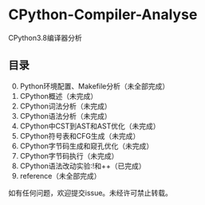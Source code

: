 # CPython-Compiler-Analyse

CPython3.8编译器分析

## 目录

0. Python环境配置、Makefile分析（未全部完成）
1. CPython概述（未完成）
2. CPython词法分析（未完成）
3. CPython语法分析（未完成）
4. CPython中CST到AST和AST优化（未完成）
5. CPython符号表和CFG生成（未完成）
6. CPython字节码生成和窥孔优化（未完成）
7. CPython字节码执行（未完成）
8. CPython语法改动实验:!和++（已完成）
9. reference（未全部完成）



如有任何问题，欢迎提交issue。未经许可禁止转载。

